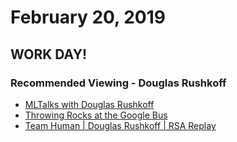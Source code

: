 # February 20, 2019

## WORK DAY!

### Recommended Viewing - Douglas Rushkoff

- [MLTalks with Douglas Rushkoff](https://www.youtube.com/watch?v=UbyxFZSZZ90)
- [Throwing Rocks at the Google Bus](https://www.youtube.com/watch?v=0EnmH95016w)
- [Team Human | Douglas Rushkoff | RSA Replay](https://www.youtube.com/watch?v=UxH6oWI40FE)
